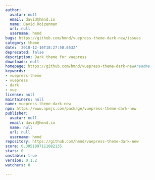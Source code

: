 ```yaml
---
author:
  avatar: null
  email: david@hmnd.io
  name: David Roizenman
  url: null
  username: hmnd
bugs: https://github.com/hmnd/vuepress-theme-dark-new/issues
category: theme
date: '2018-12-16T18:27:50.653Z'
deprecated: false
description: Dark theme for vuepress
downloads: null
homepage: https://github.com/hmnd/vuepress-theme-dark-new#readme
keywords:
- vuepress-theme
- vuepress
- dark
- vue
license: null
maintainers: null
name: vuepress-theme-dark-new
npm: https://www.npmjs.com/package/vuepress-theme-dark-new
publisher:
  avatar: null
  email: david@hmnd.io
  name: null
  url: null
  username: hmnd
repository: https://github.com/hmnd/vuepress-theme-dark-new
score: 0.3051897111082135
stars: 0
unstable: true
version: 0.1.2
watchers: 0

---
```



